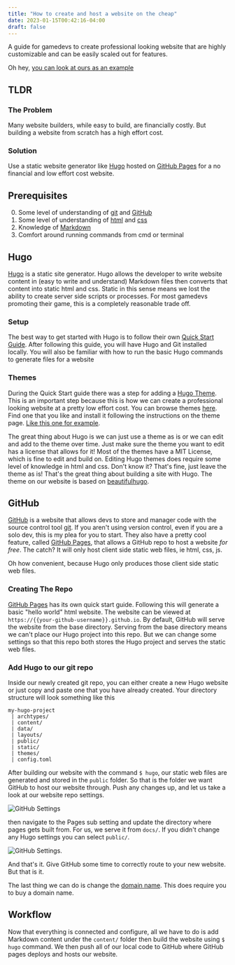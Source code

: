 ```yaml
---
title: "How to create and host a website on the cheap"
date: 2023-01-15T00:42:16-04:00
draft: false
---
```


A guide for gamedevs to create professional looking website that are highly customizable and can be easily scaled out for features.

Oh hey, [you can look at ours as an example](https://rbagame.com)

## TLDR

### The Problem

Many website builders, while easy to build, are financially costly. But building a website from scratch has a high effort cost.

### Solution

Use a static website generator like [Hugo](https://gohugo.io/) hosted on [GitHub Pages](https://pages.github.com/) for a no financial and low effort cost website.

## Prerequisites

0. Some level of understanding of [git](https://git-scm.com/doc) and [GitHub](https://github.com/)
0. Some level of understanding of [html](https://www.w3schools.com/html/) and [css](https://www.w3schools.com/css/)
0. Knowledge of [Markdown](https://www.markdownguide.org/)
0. Comfort around running commands from cmd or terminal

## Hugo

[Hugo](https://gohugo.io/) is a static site generator. Hugo allows the developer to write website content in (easy to write and understand) Markdown files then converts that content into static html and css. Static in this sense means we lost the ability to create server side scripts or processes. For most gamedevs promoting their game, this is a completely reasonable trade off.

### Setup

The best way to get started with Hugo is to follow their own [Quick Start Guide](https://gohugo.io/getting-started/quick-start/). After following this guide, you will have Hugo and Git installed locally. You will also be familiar with how to run the basic Hugo commands to generate files for a website

### Themes

During the Quick Start guide there was a step for adding a [Hugo Theme](https://themes.gohugo.io/). This is an important step because this is how we can create a professional looking website at a pretty low effort cost. You can browse themes [here](https://themes.gohugo.io/). Find one that you like and install it following the instructions on the theme page. [Like this one for example](https://themes.gohugo.io/themes/reveal-hugo/#get-the-reveal-hugo-theme).

The great thing about Hugo is we can just use a theme as is or we can edit and add to the theme over time. Just make sure the theme you want to edit has a license that allows for it! Most of the themes have a MIT License, which is fine to edit and build on. Editing Hugo themes does require some level of knowledge in html and css. Don't know it? That's fine, just leave the theme as is! That's the great thing about building a site with Hugo. The theme on our website is based on [beautifulhugo](https://github.com/halogenica/beautifulhugo).

## GitHub

[GitHub](https://github.com/) is a website that allows devs to store and manager code with the source control tool [git](https://git-scm.com/doc). If you aren't using version control, even if you are a solo dev, this is my plea for you to start. They also have a pretty cool feature, called [GitHub Pages](https://pages.github.com/), that allows a GitHub repo to host a website _for free_. The catch? It will only host client side static web files, ie html, css, js. 

Oh how convenient, because Hugo only produces those client side static web files.

### Creating The Repo

[GitHub Pages](https://pages.github.com/) has its own quick start guide. Following this will generate a basic "hello world" html website. The website can be viewed at `https://{{your-github-username}}.github.io`. By default, GitHub will serve the website from the base directory. Serving from the base directory means we can't place our Hugo project into this repo. But we can change some settings so that this repo both stores the Hugo project and serves the static web files.

### Add Hugo to our git repo

Inside our newly created git repo, you can either create a new Hugo website or just copy and paste one that you have already created. Your directory structure will look something like this

```
my-hugo-project
 | archtypes/
 | content/
 | data/
 | layouts/
 | public/
 | static/
 | themes/
 | config.toml
```

After building our website with the command `$ hugo`, our static web files are generated and stored in the `public` folder. So that is the folder we want GitHub to host our website through. Push any changes up, and let us take a look at our website repo settings.

![GitHub Settings](/howtowebsite/settings.PNG)

then navigate to the Pages sub setting and update the directory where pages gets built from. For us, we serve it from `docs/`. If you didn't change any Hugo settings you can select `public/`.

![GitHub Settings](/howtowebsite/pages.PNG).

And that's it. Give GitHub some time to correctly route to your new website. But that is it.

The last thing we can do is change the [domain name](https://docs.github.com/en/pages/configuring-a-custom-domain-for-your-github-pages-site/managing-a-custom-domain-for-your-github-pages-site). This does require you to buy a domain name.

## Workflow

Now that everything is connected and configure, all we have to do is add Markdown content under the `content/` folder then build the website using `$ hugo` command. We then push all of our local code to GitHub where GitHub pages deploys and hosts our website.